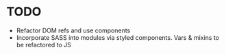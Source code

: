 # TODO

- Refactor DOM refs and use components
- Incorporate SASS into modules via styled components. Vars & mixins to be refactored to JS